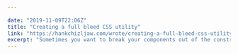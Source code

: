 ```yaml
---
 
date: "2019-11-09T22:06Z"
title: "Creating a full bleed CSS utility"
link: "https://hankchizljaw.com/wrote/creating-a-full-bleed-css-utility/"
excerpt: "Sometimes you want to break your components out of the constraints that they find themselves in. A common situation where this occurs is when you don’t have much control of the container that it exists in, such as a CMS main content area."
---
```

